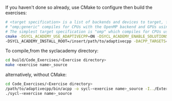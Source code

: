 If you haven't done so already, use CMake to configure then build the exercises:
```sh
# <target specification> is a list of backends and devices to target, for example
# "omp;generic" compiles for CPUs with the OpenMP backend and GPUs using the generic single-pass compiler.
# The simplest target specification is "omp" which compiles for CPUs using the OpenMP backend.
cmake -DSYCL_ACADEMY_USE_ADAPTIVECPP=ON -DSYCL_ACADEMY_ENABLE_SOLUTIONS=OFF
-DSYCL_ACADEMY_INSTALL_ROOT=/insert/path/to/adaptivecpp -DACPP_TARGETS="<target specification>" ..
```

To compile,from the syclacademy directory:
```sh
cd build/Code_Exercises/<Exercise directory>
make <exercise name>_source
```
 
alternatively, without CMake:
```sh
cd Code_Exercises/<Exercise directory>
/path/to/adaptivecpp/bin/acpp -o sycl-<exercise name>_source -I../External/Catch2/single_include --acpp-targets="<target specification>" source.cpp
./sycl-<exercise name>_source
```
